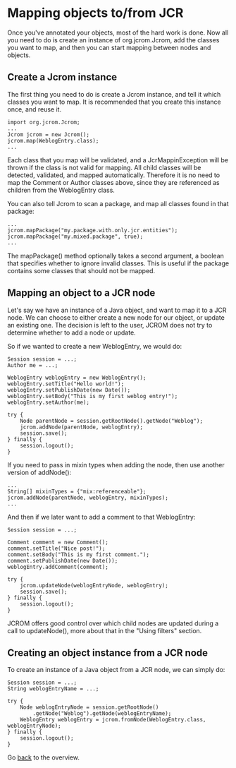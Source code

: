 # Mapping objects to/from JCR #

Once you've annotated your objects, most of the hard work is done. Now all you need to do is create an instance of org.jcrom.Jcrom, add the classes you want to map, and then you can start mapping between nodes and objects.

## Create a Jcrom instance ##

The first thing you need to do is create a Jcrom instance, and tell it which classes you want to map. It is recommended that you create this instance once, and reuse it.

```
import org.jcrom.Jcrom;
...
Jcrom jcrom = new Jcrom();
jcrom.map(WeblogEntry.class);
...
```

Each class that you map will be validated, and a JcrMappinException will be thrown if the class is not valid for mapping. All child classes will be detected, validated, and mapped automatically. Therefore it is no need to map the Comment or Author classes above, since they are referenced as children from the WeblogEntry class.

You can also tell Jcrom to scan a package, and map all classes found in that package:

```
...
jcrom.mapPackage("my.package.with.only.jcr.entities");
jcrom.mapPackage("my.mixed.package", true);
...
```

The mapPackage() method optionally takes a second argument, a boolean that specifies whether to ignore invalid classes. This is useful if the package contains some classes that should not be mapped.

## Mapping an object to a JCR node ##

Let's say we have an instance of a Java object, and want to map it to a JCR node. We can choose to either create a new node for our object, or update an existing one. The decision is left to the user, JCROM does not try to determine whether to add a node or update.

So if we wanted to create a new WeblogEntry, we would do:

```
Session session = ...;
Author me = ...;

WeblogEntry weblogEntry = new WeblogEntry();
weblogEntry.setTitle("Hello world!");
weblogEntry.setPublishDate(new Date());
weblogEntry.setBody("This is my first weblog entry!");
weblogEntry.setAuthor(me);

try {
    Node parentNode = session.getRootNode().getNode("Weblog"); 
    jcrom.addNode(parentNode, weblogEntry);
    session.save();
} finally {
    session.logout();
}
```

If you need to pass in mixin types when adding the node, then use another version of addNode():

```
...
String[] mixinTypes = {"mix:referenceable"};
jcrom.addNode(parentNode, weblogEntry, mixinTypes);
...
```

And then if we later want to add a comment to that WeblogEntry:

```
Session session = ...;

Comment comment = new Comment();
comment.setTitle("Nice post!");
comment.setBody("This is my first comment.");
comment.setPublishDate(new Date());
weblogEntry.addComment(comment);

try {
    jcrom.updateNode(weblogEntryNode, weblogEntry);
    session.save();
} finally {
    session.logout();
}
```

JCROM offers good control over which child nodes are updated during a call to updateNode(), more about that in the "Using filters" section.

## Creating an object instance from a JCR node ##

To create an instance of a Java object from a JCR node, we can simply do:

```
Session session = ...;
String weblogEntryName = ...;

try {
    Node weblogEntryNode = session.getRootNode()
        .getNode("Weblog").getNode(weblogEntryName);
    WeblogEntry weblogEntry = jcrom.fromNode(WeblogEntry.class, weblogEntryNode);
} finally {
    session.logout();
}
```

Go [back](UserGuide.md) to the overview.